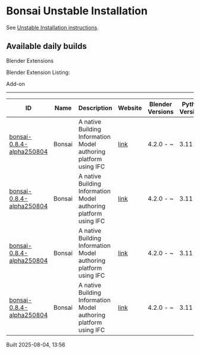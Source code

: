 # Bonsai Unstable Installation

See [Unstable Installation instructions](https://docs.bonsaibim.org/guides/development/installation.html#unstable-installation).

## Available daily builds

Blender Extensions


Blender Extension Listing:

Add-on

---

| ID | Name | Description | Website | Blender Versions | Python Versions | Platforms | Size |
| --- | --- | --- | --- | --- | --- | --- | --- |
| [bonsai-0.8.4-alpha250804](https://github.com/IfcOpenShell/IfcOpenShell/releases/download/bonsai-0.8.4-alpha2508041352/bonsai_py311-0.8.4-alpha250804-macos-arm64.zip?repository=https://raw.githubusercontent.com/IfcOpenShell/bonsai_unstable_repo/main/index.json&blender_version_min=4.2.0&platforms=macos-arm64&python_versions=3.11) | Bonsai | A native Building Information Model authoring platform using IFC | [link](https://bonsaibim.org/) | 4.2.0 - ~ | 3.11 | macos-arm64 | 107.4MB |
| [bonsai-0.8.4-alpha250804](https://github.com/IfcOpenShell/IfcOpenShell/releases/download/bonsai-0.8.4-alpha2508041352/bonsai_py311-0.8.4-alpha250804-macos-x64.zip?repository=https://raw.githubusercontent.com/IfcOpenShell/bonsai_unstable_repo/main/index.json&blender_version_min=4.2.0&platforms=macos-x64&python_versions=3.11) | Bonsai | A native Building Information Model authoring platform using IFC | [link](https://bonsaibim.org/) | 4.2.0 - ~ | 3.11 | macos-x64 | 104.5MB |
| [bonsai-0.8.4-alpha250804](https://github.com/IfcOpenShell/IfcOpenShell/releases/download/bonsai-0.8.4-alpha2508041352/bonsai_py311-0.8.4-alpha250804-windows-x64.zip?repository=https://raw.githubusercontent.com/IfcOpenShell/bonsai_unstable_repo/main/index.json&blender_version_min=4.2.0&platforms=windows-x64&python_versions=3.11) | Bonsai | A native Building Information Model authoring platform using IFC | [link](https://bonsaibim.org/) | 4.2.0 - ~ | 3.11 | windows-x64 | 89.0MB |
| [bonsai-0.8.4-alpha250804](https://github.com/IfcOpenShell/IfcOpenShell/releases/download/bonsai-0.8.4-alpha2508041352/bonsai_py311-0.8.4-alpha250804-linux-x64.zip?repository=https://raw.githubusercontent.com/IfcOpenShell/bonsai_unstable_repo/main/index.json&blender_version_min=4.2.0&platforms=linux-x64&python_versions=3.11) | Bonsai | A native Building Information Model authoring platform using IFC | [link](https://bonsaibim.org/) | 4.2.0 - ~ | 3.11 | linux-x64 | 114.1MB |

Built 2025-08-04, 13:56
